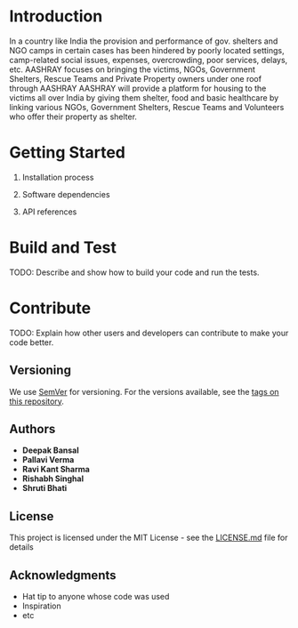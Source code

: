 # Introduction
In a country like India the provision and performance of gov. shelters and NGO camps in certain cases has been hindered by poorly located settings, camp-related social issues, expenses, overcrowding, poor services, delays, etc.
AASHRAY focuses on bringing the victims, NGOs, Government Shelters, Rescue Teams and Private Property owners under one roof through AASHRAY
AASHRAY will provide a platform for housing to the victims all over India by giving them shelter, food and basic healthcare by linking various NGOs, Government Shelters, Rescue Teams and Volunteers who offer their property as shelter.

# Getting Started
1.	Installation process

2.	Software dependencies

4.	API references


# Build and Test
TODO: Describe and show how to build your code and run the tests.

# Contribute
TODO: Explain how other users and developers can contribute to make your code better.

## Versioning

We use [SemVer](http://semver.org/) for versioning. For the versions available, see the [tags on this repository](https://github.com/your/project/tags).

## Authors

* **Deepak Bansal**
* **Pallavi Verma**
* **Ravi Kant Sharma**
* **Rishabh Singhal**
* **Shruti Bhati**

## License

This project is licensed under the MIT License - see the [LICENSE.md](LICENSE.md) file for details

## Acknowledgments

* Hat tip to anyone whose code was used
* Inspiration
* etc
